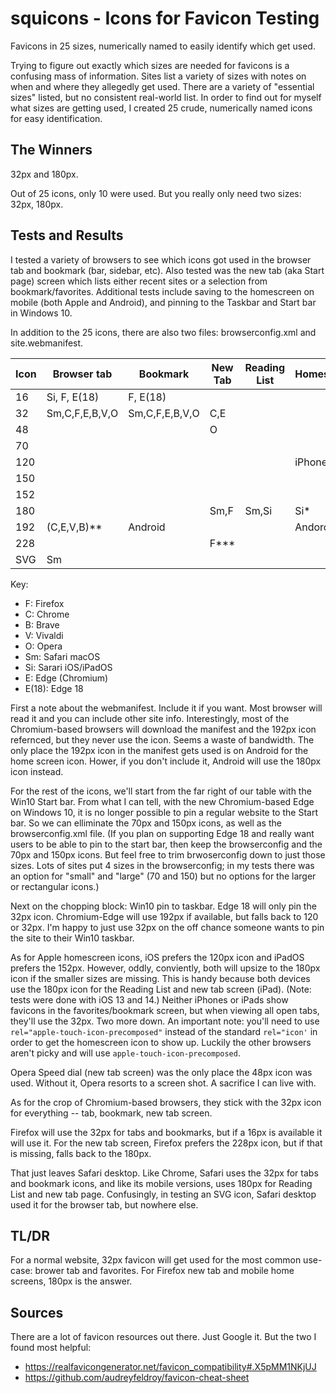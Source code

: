 # squicons - Icons for Favicon Testing

Favicons in 25 sizes, numerically named to easily identify which get used.

Trying to figure out exactly which sizes are needed for favicons is a confusing mass of information. Sites list a variety of sizes with notes on when and where they allegedly get used. There are a variety of "essential sizes" listed, but no consistent real-world list. In order to find out for myself what sizes are getting used, I created 25 crude, numerically named icons for easy identification. 

## The Winners

32px and 180px.

Out of 25 icons, only 10 were used. But you really only need two sizes: 32px, 180px.

## Tests and Results

I tested a variety of browsers to see which icons got used in the browser tab and bookmark (bar, sidebar, etc). Also tested was the new tab (aka Start page) screen which lists either recent sites or a selection from bookmark/favorites. Additional tests include saving to the homescreen on mobile (both Apple and Android), and pinning to the Taskbar and Start bar in Windows 10.

In addition to the 25 icons, there are also two files: browserconfig.xml and site.webmanifest.

| Icon | Browser tab | Bookmark | New Tab | Reading List | Homescreen | TaskBar (Win10) | Startbar (Win10) |
|------|-------------|----------|---------|--------------|------------| ------- | -------- |
|  16  | Si, F, E(18)| F, E(18) |         |              |            ||
|  32  | Sm,C,F,E,B,V,O|Sm,C,F,E,B,V,O| C,E | ||E(18)||
|  48  |             |          | O       | ||||
|  70  |||||||Small|
|  120 |||||iPhone|E||
|  150 |||||||Large|
|  152 ||||||iPad||
|  180 |||Sm,F|Sm,Si| Si*||
|  192 |(C,E,V,B)**| Android | || Andoroid | E | |
|  228 |||F***||||
|  SVG |Sm ||||||

Key:

- F: Firefox
- C: Chrome
- B: Brave
- V: Vivaldi
- O: Opera
- Sm: Safari macOS
- Si: Sarari iOS/iPadOS
- E: Edge (Chromium)
- E(18): Edge 18

First a note about the webmanifest. Include it if you want. Most browser will read it and you can include other site info. Interestingly, most of the Chromium-based browsers will download the manifest and the 192px icon refernced, but they never use the icon. Seems a waste of bandwidth. The only place the 192px icon in the manifest gets used is on Android for the home screen icon. Hower, if you don't include it, Android will use the 180px icon instead.

For the rest of the icons, we'll start from the far right of our table with the Win10 Start bar. From what I can tell, with the new Chromium-based Edge on Windows 10, it is no longer possible to pin a regular website to the Start bar. So we can elliminate the 70px and 150px icons, as well as the browserconfig.xml file. (If you plan on supporting Edge 18 and really want users to be able to pin to the start bar, then keep the browserconfig and the 70px and 150px icons. But feel free to trim brwoserconfig down to just those sizes. Lots of sites put 4 sizes in the browserconfig; in my tests there was an option for "small" and "large" (70 and 150) but no options for the larger or rectangular icons.)

Next on the chopping block: Win10 pin to taskbar. Edge 18 will only pin the 32px icon. Chromium-Edge will use 192px if available, but falls back to 120 or 32px. I'm happy to just use 32px on the off chance someone wants to pin the site to their Win10 taskbar. 

As for Apple homescreen icons, iOS prefers the 120px icon and iPadOS prefers the 152px. However, oddly, conviently, both will upsize to the 180px icon if the smaller sizes are missing. This is handy because both devices use the 180px icon for the Reading List and new tab screen (iPad). (Note: tests were done with iOS 13 and 14.) Neither iPhones or iPads show favicons in the favorites/bookmark screen, but when viewing all open tabs, they'll use the 32px. Two more down. An important note: you'll need to use `rel="apple-touch-icon-precomposed"` instead of the standard `rel="icon'` in order to get the homescreen icon to show up. Luckily the other browsers aren't picky and will use `apple-touch-icon-precomposed`. 

Opera Speed dial (new tab screen) was the only place the 48px icon was used. Without it, Opera resorts to a screen shot. A sacrifice I can live with.

As for the crop of Chromium-based browsers, they stick with the 32px icon for everything -- tab, bookmark, new tab screen. 

Firefox will use the 32px for tabs and bookmarks, but if a 16px is available it will use it. For the new tab screen, Firefox prefers the 228px icon, but if that is missing, falls back to the 180px. 

That just leaves Safari desktop. Like Chrome, Safari uses the 32px for tabs and bookmark icons, and like its mobile versions, uses 180px for Reading List and new tab page. Confusingly, in testing an SVG icon, Safari desktop used it for the browser tab, but nowhere else. 

## TL/DR

For a normal website, 32px favicon will get used for the most common use-case: brower tab and favorites. For Firefox new tab and mobile home screens, 180px is the answer.

## Sources

There are a lot of favicon resources out there. Just Google it. But the two I found most helpful:

- https://realfavicongenerator.net/favicon_compatibility#.X5pMM1NKjUJ
- https://github.com/audreyfeldroy/favicon-cheat-sheet
